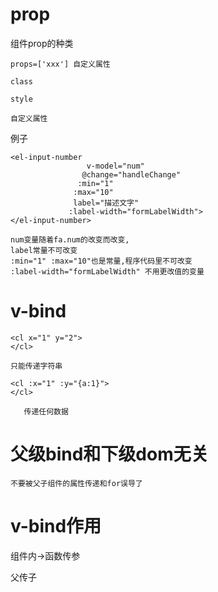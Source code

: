 

# prop

组件prop的种类

````
props=['xxx'] 自定义属性

class

style

自定义属性

````

例子

```
<el-input-number 
                 v-model="num" 
                @change="handleChange" 
               :min="1" 
              :max="10" 
              label="描述文字"
             :label-width="formLabelWidth">
</el-input-number>

num变量随着fa.num的改变而改变,
label常量不可改变
:min="1" :max="10"也是常量,程序代码里不可改变
:label-width="formLabelWidth" 不用更改值的变量
```



# v-bind



```
<cl x="1" y="2">
</cl>

只能传递字符串
```


```
<cl :x="1" :y="{a:1}">
</cl>

   传递任何数据
```
# 父级bind和下级dom无关

```
不要被父子组件的属性传递和for误导了
```

# v-bind作用

组件内->函数传参

父传子